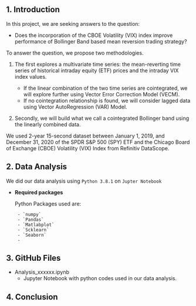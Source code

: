## 1. Introduction

In this project, we are seeking answers to the question: 


* Does the incorporation of the CBOE Volatility (VIX) index improve performance of Bollinger Band based mean reversion trading strategy? 

To answer the question, we propose two methodologies. 

1. The first explores a multivariate time series: the mean-reverting time series of historical intraday equity (ETF) prices and the intraday VIX index values. 
    - If the linear combination of the two time series are cointegrated, we will explore further using Vector Error Correction Model (VECM). 
    - If no cointegration relationship is found, we will consider lagged data using Vector AutoRegression (VAR) Model. 
         
2. Secondly, we will build what we call a cointegrated Bollinger band using the linearly combined data.

 We used 2-year 15-second dataset between January 1, 2019, and December 31, 2020 of the SPDR S&P 500 (SPY) ETF and the Chicago Board of Exchange (CBOE) Volatility (VIX) Index from Refinitiv DataScope.


## 2. Data Analysis

We did our data analysis using `Python 3.8.1`  on `Jupter Notebook`
 
 * **Required packages** 
  
      Python Packages used are: 

        - `numpy`
        - `Pandas`
        - `Matlabplot`
        - `Scklearn`
        - `Seaborn`
        - 
## 3. GitHub Files
* Analysis_xxxxxx.ipynb
    - Jupyter Notebook with python codes used in our data analysis.
   
## 4. Conclusion

